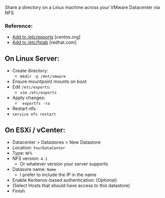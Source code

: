 Share a directory on a Linux machine across your VMware Datacenter via NFS

### Reference: 
- [Add to /etc/exports](https://www.centos.org/docs/5/html/Deployment_Guide-en-US/s1-nfs-server-config-exports.html) [centos.org]
- [Add to /etc/fstab](https://access.redhat.com/documentation/en-US/Red_Hat_Enterprise_Linux/6/html/Storage_Administration_Guide/s3-disk-storage-parted-create-part-fstab.html) [redhat.com]


## On Linux Server:
- Create directory:
  - `mkdir -p /mnt/vmware`
- Ensure mountpoint mounts on boot
- Edit `/etc/exports`:
  - `vim /etc/exports`
- Apply changes:
  - ` exportfs -ra`
 - Restart nfs:
  - `service nfs restart`


## On ESXi / vCenter: 
- Datacenter > Datastores > New Datastore
- Location: `YourDataCenter`
- Type: `NFS`
- NFS version: `4.1`
  - Or whatever version your server supports
- Datasore name: `Name`
  - I prefer to include the IP in the name
- Enable Kerberos-based authentication: (Optional)
- (Select Hosts that should have access to this datastore)
- Finish
